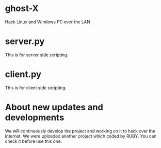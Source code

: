 # ghost-X
Hack Linux and Windows PC over the LAN

# server.py

This is for server side scripting.

# client.py

This is for client side scripting.

# About new updates and developments

We will continuously develop the project and working on it to hack over the internet.
We were uploaded another project which coded by RUBY. You can check it before use this one.
